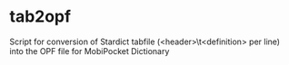 # tab2opf
Script for conversion of Stardict tabfile (&lt;header>\t&lt;definition> per line) into the OPF file for MobiPocket Dictionary
